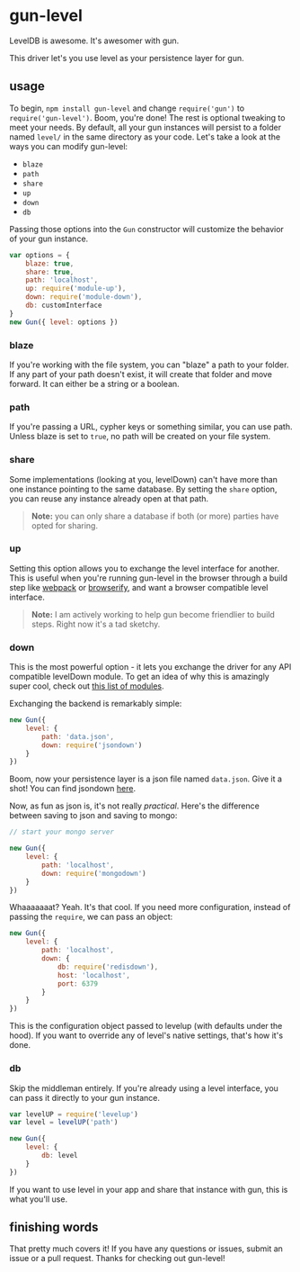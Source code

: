 # gun-level

LevelDB is awesome. It's awesomer with gun.

This driver let's you use level as your persistence layer for gun.

## usage

To begin, `npm install gun-level` and change `require('gun')` to `require('gun-level')`. Boom, you're done! The rest is optional tweaking to meet your needs. By default, all your gun instances will persist to a folder named `level/` in the same directory as your code. Let's take a look at the ways you can modify gun-level:

- `blaze`
- `path`
- `share`
- `up`
- `down`
- `db`

Passing those options into the `Gun` constructor will customize the behavior of your gun instance.

```javascript
var options = {
	blaze: true,
	share: true,
	path: 'localhost',
	up: require('module-up'),
	down: require('module-down'),
	db: customInterface
}
new Gun({ level: options })
```

### blaze

If you're working with the file system, you can "blaze" a path to your folder. If any part of your path doesn't exist, it will create that folder and move forward. It can either be a string or a boolean.

### path

If you're passing a URL, cypher keys or something similar, you can use path. Unless blaze is set to `true`, no path will be created on your file system.

### share

Some implementations (looking at you, levelDown) can't have more than one instance pointing to the same database. By setting the `share` option, you can reuse any instance already open at that path.

> **Note:** you can only share a database if both (or more) parties have opted for sharing.

### up

Setting this option allows you to exchange the level interface for another. This is useful when you're running gun-level in the browser through a build step like [webpack](https://github.com/webpack/webpack) or [browserify](https://github.com/substack/node-browserify), and want a browser compatible level interface.

> **Note:** I am actively working to help gun become friendlier to build steps. Right now it's a tad sketchy.

### down

This is the most powerful option - it lets you exchange the driver for any API compatible levelDown module. To get an idea of why this is amazingly super cool, check out [this list of modules](https://github.com/Level/levelup/wiki/Modules#storage).

Exchanging the backend is remarkably simple:

```javascript
new Gun({
	level: {
		path: 'data.json',
		down: require('jsondown')
	}
})
```

Boom, now your persistence layer is a json file named `data.json`. Give it a shot! You can find jsondown [here](https://github.com/toolness/jsondown).

Now, as fun as json is, it's not really *practical*. Here's the difference between saving to json and saving to mongo:

```javascript
// start your mongo server

new Gun({
	level: {
		path: 'localhost',
		down: require('mongodown')
	}
})
```

Whaaaaaaat? Yeah. It's that cool. If you need more configuration, instead of passing the `require`, we can pass an object:

```javascript
new Gun({
	level: {
		path: 'localhost',
		down: {
			db: require('redisdown'),
			host: 'localhost',
			port: 6379
		}
	}
})
```

This is the configuration object passed to levelup (with defaults under the hood). If you want to override any of level's native settings, that's how it's done.

### db

Skip the middleman entirely. If you're already using a level interface, you can pass it directly to your gun instance.

```javascript
var levelUP = require('levelup')
var level = levelUP('path')

new Gun({
	level: {
		db: level
	}
})
```

If you want to use level in your app and share that instance with gun, this is what you'll use.

## finishing words

That pretty much covers it! If you have any questions or issues, submit an issue or a pull request. Thanks for checking out gun-level!